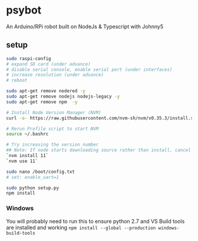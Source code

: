 # psybot
An Arduino/RPi robot built on NodeJs &amp; Typescript with Johnny5

## setup
```bash
sudo raspi-config
# expand SD card (under advance)
# disable serial console, enable serial port (under interfaces)
# increase resolution (under advance)
# reboot

sudo apt-get remove nodered -y
sudo apt-get remove nodejs nodejs-legacy -y
sudo apt-get remove npm  -y

# Install Node Version Manager (NVM)
curl -o- https://raw.githubusercontent.com/nvm-sh/nvm/v0.35.3/install.sh | bash

# Rerun Profile script to start NVM
source ~/.bashrc 

# Try increasing the version number
## Note: If node starts downloading source rather than install, cancel and decrease the version number
`nvm install 11` 
`nvm use 11`

sudo nano /boot/config.txt
# set: enable_uart=1

sudo python setup.py
npm install
```

### Windows
You will probably need to run this to ensure python 2.7 and VS Build tools are installed and working
`npm install --global --production windows-build-tools`
